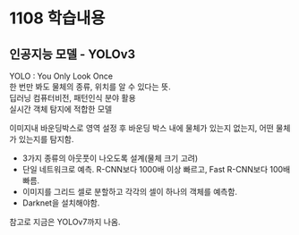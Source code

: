 # 1108 학습내용
## 인공지능 모델 - YOLOv3
YOLO : You Only Look Once  
한 번만 봐도 물체의 종류, 위치를 알 수 있다는 뜻.  
딥러닝 컴퓨터비전, 패턴인식 분야 활용  
실시간 객체 탐지에 적합한 모델  

이미지내 바운딩박스로 영역 설정 후 바운딩 박스 내에 물체가 있는지 없는지, 어떤 물체가 있는지를 탐지함.
- 3가지 종류의 아웃풋이 나오도록 설계(물체 크기 고려)
- 단일 네트워크로 예측. R-CNN보다 1000배 이상 빠르고, Fast R-CNN보다 100배 빠름.
- 이미지를 그리드 셀로 분할하고 각각의 셀이 하나의 객체를 예측함.
- Darknet을 설치해야함.  

참고로 지금은 YOLOv7까지 나옴.